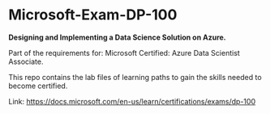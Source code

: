 # Microsoft-Exam-DP-100

**Designing and Implementing a Data Science Solution on Azure.**

Part of the requirements for: Microsoft Certified: Azure Data Scientist Associate.

This repo contains the lab files of learning paths to gain the skills needed to become certified. 

Link: https://docs.microsoft.com/en-us/learn/certifications/exams/dp-100
